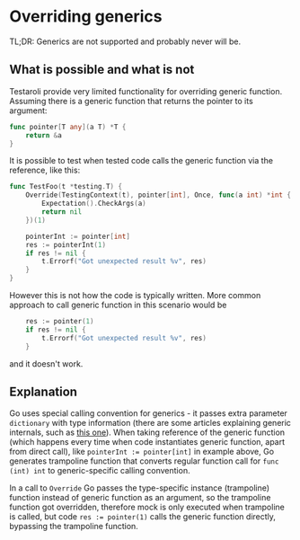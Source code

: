 # Overriding generics

TL;DR: Generics are not supported and probably never will be.

## What is possible and what is not
Testaroli provide very limited functionality for overriding generic function. Assuming there is a generic function that returns the pointer to its argument:
```go
func pointer[T any](a T) *T {
	return &a
}
```
It is possible to test when tested code calls the generic function via the reference, like this:
```go
func TestFoo(t *testing.T) {
	Override(TestingContext(t), pointer[int], Once, func(a int) *int {
		Expectation().CheckArgs(a)
		return nil
	})(1)

	pointerInt := pointer[int]
	res := pointerInt(1)
	if res != nil {
		t.Errorf("Got unexpected result %v", res)
	}
}
```
However this is not how the code is typically written. More common approach to call generic function in this scenario would be
```go
	res := pointer(1)
	if res != nil {
		t.Errorf("Got unexpected result %v", res)
	}
```
and it doesn't work.

## Explanation
Go uses special calling convention for generics - it passes extra parameter `dictionary` with type information (there are some articles explaining generic internals, such as [this one](https://deepsource.com/blog/go-1-18-generics-implementation)).
When taking reference of the generic function (which happens every time when code instantiates generic function, apart from direct call), like `pointerInt := pointer[int]` in example above, Go generates trampoline function that converts regular function call for `func (int) int` to generic-specific calling convention.

In a call to `Override` Go passes the type-specific instance (trampoline) function instead of generic function as an argument, so the trampoline function got overridden, therefore mock is only executed when trampoline is called, but code `res := pointer(1)` calls the generic function directly, bypassing the trampoline function.